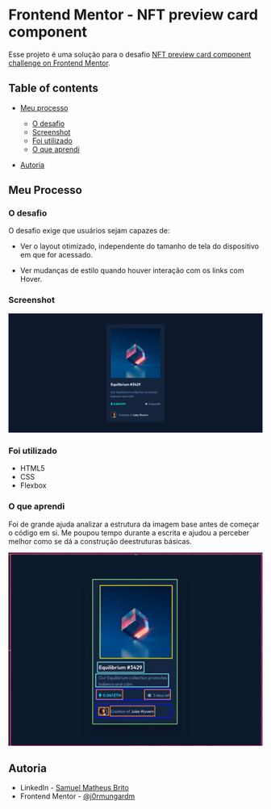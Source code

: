 # Frontend Mentor - NFT preview card component

Esse projeto é uma solução para o desafio [NFT preview card component challenge on Frontend Mentor](https://www.frontendmentor.io/challenges/nft-preview-card-component-SbdUL_w0U).

## Table of contents

- [Meu processo](#meu-processo)
  - [O desafio](#o-desafio)
  - [Screenshot](#screenshot)
  - [Foi utilizado](#foi-utilizado)
  - [O que aprendi](#o-que-aprendi)

- [Autoria](#autoria)

## Meu Processo

### O desafio

O desafio exige que usuários sejam capazes de:

- Ver o layout otimizado, independente do tamanho de tela do dispositivo em que for acessado.

- Ver mudanças de estilo quando houver interação com os links com Hover.

### Screenshot

![](./src/design/Screenshot-NFTpreviewcardcomponent.png)

### Foi utilizado

- HTML5
- CSS
- Flexbox

### O que aprendi

Foi de grande ajuda analizar a estrutura da imagem base antes de começar o código em si. Me poupou tempo durante a escrita e ajudou a perceber melhor como se dá a construção deestruturas básicas.

![](./src/design/Screenshot-analise-de-estrutura.png)

## Autoria

- LinkedIn - [Samuel Matheus Brito](www.linkedin.com/in/samuel-matheus-brito-a88493282)
- Frontend Mentor - [@j0rmungardm](https://www.frontendmentor.io/profile/j0rmungardm)
